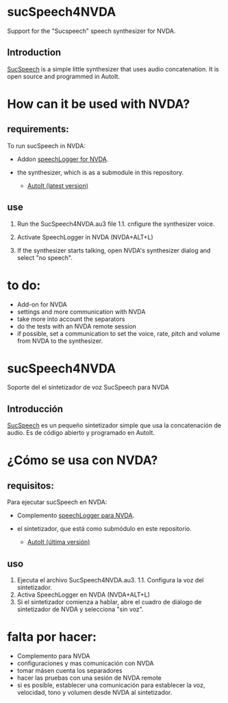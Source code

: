 # sucSpeech4NVDA
Support for the "Sucspeech" speech synthesizer for NVDA.

## Introduction

[SucSpeech](https://github.com/rmcpantoja/SucSpeech) is a simple little synthesizer that uses audio concatenation. It is open source and programmed in AutoIt.

# How can it be used with NVDA?

## requirements:

To run sucSpeech in NVDA:

* Addon [speechLogger for NVDA](https://addons.nvda-project.org/addons/speechLogger.en.html).

* the synthesizer, which is as a submodule in this repository.
  * [AutoIt (latest version)](https://www.autoitscript.com/site/autoit/downloads/)

## use

1. Run the SucSpeech4NVDA.au3 file
 1.1. cnfigure the synthesizer voice.

2. Activate SpeechLogger in NVDA (NVDA+ALT+L)
3. If the synthesizer starts talking, open NVDA's synthesizer dialog and select "no speech".

# to do:

* Add-on for NVDA
* settings and more communication with NVDA
* take more into account the separators
* do the tests with an NVDA remote session
* if possible, set a communication to set the voice, rate, pitch and volume from NVDA to the synthesizer.

# sucSpeech4NVDA
Soporte del el sintetizador de voz SucSpeech para NVDA

## Introducción

[SucSpeech](https://github.com/rmcpantoja/SucSpeech) es un pequeño sintetizador simple que usa la concatenación de audio. Es de código abierto y programado en AutoIt.

# ¿Cómo se usa con NVDA?

## requisitos:

Para ejecutar sucSpeech en NVDA:

* Complemento [speechLogger para NVDA](https://addons.nvda-project.org/addons/speechLogger.en.html).

* el sintetizador, que está como submódulo en este repositorio.
	* [AutoIt (última versión)](https://www.autoitscript.com/site/autoit/downloads/)

## uso

1. Ejecuta el archivo SucSpeech4NVDA.au3.
	1.1. Configura la voz del sintetizador.
2. Activa SpeechLogger en NVDA (NVDA+ALT+L)
3. Si el sintetizador comienza a hablar, abre el cuadro de diálogo de sintetizador de NVDA y selecciona "sin voz".

# falta por hacer:

* Complemento para NVDA
* configuraciones y mas comunicación con NVDA
* tomar másen cuenta los separadores
* hacer las pruebas con una sesión de NVDA remote
* si es posible, establecer una comunicación para establecer la voz, velocidad, tono y volumen desde NVDA al sintetizador.

